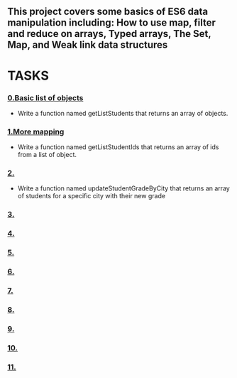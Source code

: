 ## This project covers some basics of ES6 data manipulation including: How to use map, filter and reduce on arrays, Typed arrays, The Set, Map, and Weak link data structures

# TASKS

### [0.Basic list of objects](./0-get_list_students.js)
- Write a function named getListStudents that returns an array of objects.

### [1.More mapping](./1-get_list_student_ids.js)
- Write a function named getListStudentIds that returns an array of ids from a list of object.

### [2.](./)
- Write a function named updateStudentGradeByCity that returns an array of students for a specific city with their new grade

### [3.](./)

### [4.](./)

### [5.](./)

### [6.](./)

### [7.](./)

### [8.](./)

### [9.](./)

### [10.](./)

### [11.](./)